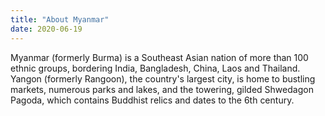 ```yaml
---
title: "About Myanmar"
date: 2020-06-19
---
```


Myanmar (formerly Burma) is a Southeast Asian nation of more than 100 ethnic groups,
bordering India, Bangladesh, China, Laos and Thailand. Yangon (formerly Rangoon), the country's largest city, 
is home to bustling markets, 
numerous parks and lakes, and the towering, 
gilded Shwedagon Pagoda, which contains Buddhist relics and dates to the 6th century.
